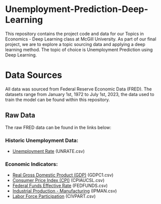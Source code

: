 # Unemployment-Prediction-Deep-Learning
This repository contains the project code and data for our Topics in Economics - Deep Learning class at McGill University. As part of our final project, we are to explore a topic sourcing data and applying a deep learning method. The topic of choice is Unemployment Prediction using Deep Learning.  

# Data Sources
All data was sourced from Federal Reserve Economic Data (FRED). The datasets range from January 1st, 1972 to July 1st, 2023, the data used to train the model can be found within this repository. 

## Raw Data
The raw FRED data can be found in the links below: 

### Historic Unemployment Data:
- [Unemployment Rate](https://fred.stlouisfed.org/series/UNRATE#0) (UNRATE.csv)

### Economic Indicators: 
- [Real Gross Domestic Product (GDP)](https://fred.stlouisfed.org/series/GDPC1#0) (GDPC1.csv)
- [Consumer Price Index (CPI)](https://fred.stlouisfed.org/series/CPIAUCSL#0) (CPIAUCSL.csv)
- [Federal Funds Effective Rate](https://fred.stlouisfed.org/series/FEDFUNDS#0) (FEDFUNDS.csv)
- [Industrial Production - Manufacturing](https://fred.stlouisfed.org/series/IPMAN#0) (IPMAN.csv)
- [Labor Force Participation](https://fred.stlouisfed.org/series/CIVPART#0) (CIVPART.csv)

